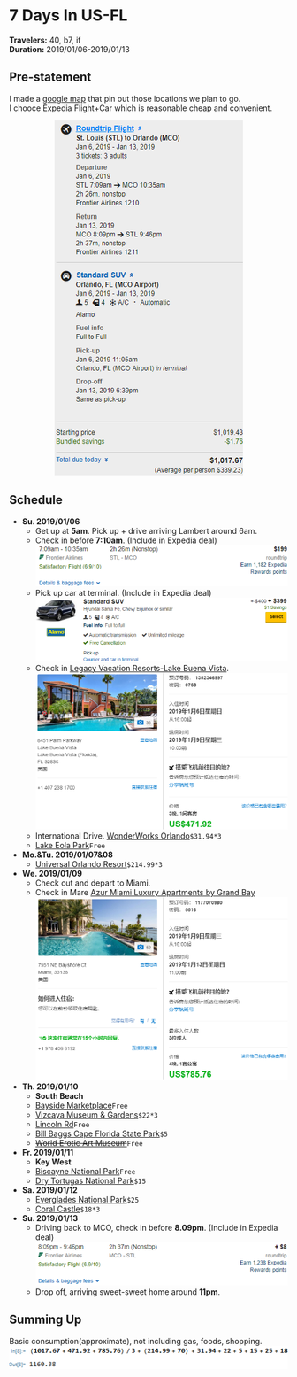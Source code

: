 # 7 Days In US-FL
**Travelers:** 40, b7, if  
**Duration:** 2019/01/06-2019/01/13
## Pre-statement
I made a [google map](https://www.google.com/maps/d/viewer?mid=1AzwrIo2SpGukSxl32xe3bUdnjunadmNI&shorturl=1&ll=26.566686853170232%2C-81.52606509999998&z=8) that pin out those locations we plan to go.  
I chooce Expedia Flight+Car which is reasonable cheap and convenient.
<p align='center'>
  <a href='https://www.expedia.com/MultiItemCheckout?tripid=f3596500-1d6b-4b6d-a669-bdf6503462af&c=25d1e0ad-7b74-41bb-9959-a39101fa6f75'>
    <img src='img/expedia.png'/>
  </a>
</p>

## Schedule
* **Su. 2019/01/06** 
  * Get up at **5am**. Pick up + drive arriving Lambert around 6am.
  * Check in before **7:10am**. (Include in Expedia deal) 
    ![](img/flight1.png)
  * Pick up car at terminal. (Include in Expedia deal) 
    ![](img/car1.png)
  * Check in
    [Legacy Vacation Resorts-Lake Buena Vista](https://www.booking.com/hotel/us/c-r-lake-buena-vista-lake-buena-vista-florida.zh-cn.html?aid=318615;sid=3c73ed98c4239ad7f81a46868fbc5e5f).
     ![](img/hotel1.png)
  * International Drive. 
    [WonderWorks Orlando](https://www.google.com/maps/reserve/merchant?c=J8g2Un8EFoY&source=pa&hl=en-US&gei=RqQPXPiWN8X4tAXMgqGQBg&sourceurl=https%3A%2F%2Fwww.google.com%2Fsearch%3Fq%3DWonderWorks%2B9067%2Binternational%2BDr%2BOrlando%26oq%3Dwonderworks%26aqs%3Dchrome.4.69i57j69i60l3j69i59j69i60.6552j0j7%26sourceid%3Dchrome%26ie%3DUTF-8#/)`$31.94*3`
  * [Lake Eola Park](http://www.cityoforlando.net/parks/lake-eola-park/)`Free`
* **Mo.&Tu. 2019/01/07&08**
  * [Universal Orlando Resort](https://www.universalorlando.com/web/en/us/index.html)`$214.99*3`
* **We. 2019/01/09**
  * Check out and depart to Miami.
  * Check in Mare
    [Azur Miami Luxury Apartments by Grand Bay](https://www.booking.com/hotel/us/mare-azur-miami-luxury-apartments-by-grand-bay.zh-cn.html?aid=318615;label=New_English_EN_US_MO%253A_Missouri_23681637025-Q29S9vRqx5xlveKRmascZASM92423808745%253Apl%253Ata%253Ap1%253Ap2%253Aac%253Aap1t3%253Aneg;sid=3c73ed98c4239ad7f81a46868fbc5e5f)
    ![](img/hotel2.png)
* **Th. 2019/01/10**
  * **South Beach**
  * [Bayside Marketplace](http://www.baysidemarketplace.com/)`Free`
  * [Vizcaya Museum & Gardens](http://www.vizcaya.org/)`$22*3`
  * [Lincoln Rd](https://www.google.com/maps/place/Lincoln+Rd,+Miami+Beach,+FL+33139/@25.7906669,-80.1387701,17z/data=!3m1!4b1!4m5!3m4!1s0x88d9b485da8f771f:0xae20083995f6acdf!8m2!3d25.7906669!4d-80.1365814)`Free`
  * [Bill Baggs Cape Florida State Park](https://www.floridastateparks.org/parks-and-trails/bill-baggs-cape-florida-state-park)`$5`
  * ~~[World Erotic Art Museum](http://www.weam.com/)~~`Free`
* **Fr. 2019/01/11**
  * **Key West**
  * [Biscayne National Park](https://www.nps.gov/bisc/index.htm)`Free`
  * [Dry Tortugas National Park](https://www.nps.gov/drto/index.htm)`$15`
* **Sa. 2019/01/12**
  * [Everglades National Park](https://www.nps.gov/ever/index.htm)`$25`
  * [Coral Castle](https://coralcastle.com/)`$18*3`
* **Su. 2019/01/13**
  * Driving back to MCO, check in before **8.09pm**. (Include in Expedia deal)
    ![](img/flight2.png)
  * Drop off, arriving sweet-sweet home around **11pm**.

## Summing Up
Basic consumption(approximate), not including gas, foods, shopping.  
![](img/sumup.png)
